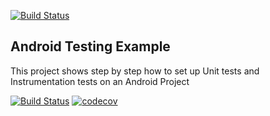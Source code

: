 [![Build Status](https://dev.azure.com/tejshreeyeole/AzurePipelineTest/_apis/build/status/TejshreeYeole.Android-Tests-Example?branchName=master)](https://dev.azure.com/tejshreeyeole/AzurePipelineTest/_build/latest?definitionId=4&branchName=master)
## Android Testing Example

This project shows step by step how to set up Unit tests and Instrumentation tests on an Android Project

[![Build Status](https://travis-ci.org/championswimmer/Android-Tests-Example.svg?branch=master)](https://travis-ci.org/championswimmer/Android-Tests-Example) 
[![codecov](https://codecov.io/gh/championswimmer/Android-Tests-Example/branch/master/graph/badge.svg)](https://codecov.io/gh/championswimmer/Android-Tests-Example)
